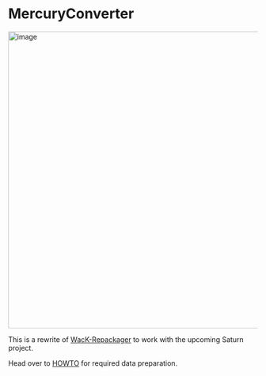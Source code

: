 # MercuryConverter

<img height="600" alt="image" src="https://github.com/user-attachments/assets/2a06c9b4-6b37-43eb-a7f5-3b2d4577c736" />



This is a rewrite of [WacK-Repackager](https://github.com/muskit/WacK-Repackager) to work with the upcoming Saturn project.

Head over to [HOWTO](HOWTO.md) for required data preparation.
